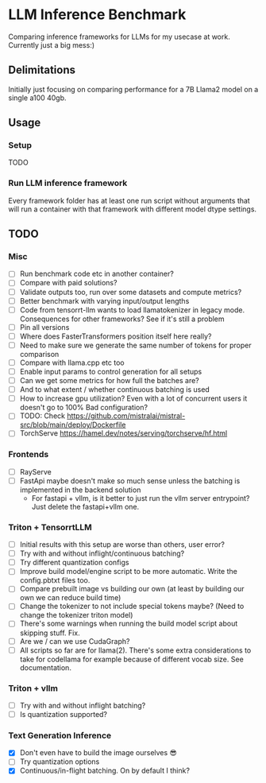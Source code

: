 # LLM Inference Benchmark
Comparing inference frameworks for LLMs for my usecase at work. Currently just a big mess:)

## Delimitations
Initially just focusing on comparing performance for a 7B Llama2 model on a single a100 40gb.

## Usage

### Setup
TODO

### Run LLM inference framework
Every framework folder has at least one run script without arguments that will run a container with
that framework with different model dtype settings.

## TODO

### Misc
- [ ] Run benchmark code etc in another container?
- [ ] Compare with paid solutions?
- [ ] Validate outputs too, run over some datasets and compute metrics?
- [ ] Better benchmark with varying input/output lengths
- [ ] Code from tensorrt-llm wants to load llamatokenizer in legacy mode. Consequences for other frameworks? See if it's still a problem
- [ ] Pin all versions
- [ ] Where does FasterTransformers position itself here really?
- [ ] Need to make sure we generate the same number of tokens for proper comparison
- [ ] Compare with llama.cpp etc too
- [ ] Enable input params to control generation for all setups
- [ ] Can we get some metrics for how full the batches are?
- [ ] And to what extent / whether continuous batching is used
- [ ] How to increase gpu utilization? Even with a lot of concurrent users it doesn't go to 100% Bad configuration?
- [ ] TODO: Check https://github.com/mistralai/mistral-src/blob/main/deploy/Dockerfile
- [ ] TorchServe https://hamel.dev/notes/serving/torchserve/hf.html

### Frontends
- [ ] RayServe
- [ ] FastApi maybe doesn't make so much sense unless the batching is implemented in the backend solution
  - For fastapi + vllm, is it better to just run the vllm server entrypoint? Just delete the fastapi+vllm one.

### Triton + TensorrtLLM
- [ ] Initial results with this setup are worse than others, user error?
- [ ] Try with and without inflight/continuous batching?
- [ ] Try different quantization configs
- [ ] Improve build model/engine script to be more automatic. Write the config.pbtxt files too.
- [ ] Compare prebuilt image vs building our own (at least by building our own we can reduce build time)
- [ ] Change the tokenizer to not include special tokens maybe? (Need to change the tokenizer triton model)
- [ ] There's some warnings when running the build model script about skipping stuff. Fix.
- [ ] Are we / can we use CudaGraph?
- [ ] All scripts so far are for llama(2). There's some extra considerations to take for codellama for example
      because of different vocab size. See documentation.

### Triton + vllm
- [ ] Try with and without inflight batching?
- [ ] Is quantization supported?

### Text Generation Inference
- [x] Don't even have to build the image ourselves :sunglasses:
- [ ] Try quantization options
- [x] Continuous/in-flight batching. On by default I think?
